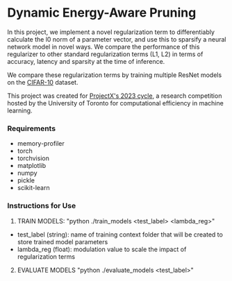 # Dynamic Energy-Aware Pruning

In this project, we implement a novel regularization term to differentiably calculate the l0 norm of a parameter vector, and use this to sparsify a neural network model in novel ways. We compare the performance of this regularizer to other standard regularization terms (L1, L2) in terms of accuracy, latency and sparsity at the time of inference.

We compare these regularization terms by training multiple ResNet models on the [CIFAR-10](https://www.cs.toronto.edu/~kriz/cifar.html) dataset.

This project was created for [ProjectX's 2023 cycle](https://www.uoft.ai/projectx-2023), a research competition hosted by the University of Toronto for computational efficiency in machine learning.

### Requirements
- memory-profiler
- torch
- torchvision
- matplotlib
- numpy
- pickle
- scikit-learn

### Instructions for Use

1. TRAIN MODELS: "python ./train_models <test_label> <lambda_reg>"
  - test_label (string): name of training context folder that will be created to store trained model parameters
  - lambda_reg (float): modulation value to scale the impact of regularization terms
2. EVALUATE MODELS "python ./evaluate_models <test_label>"
